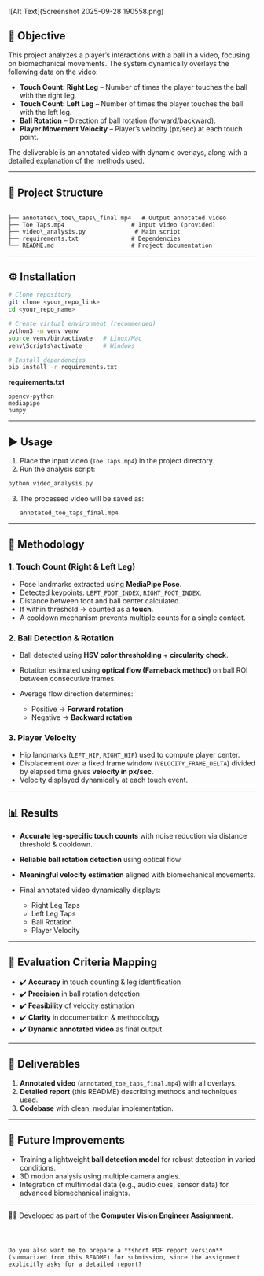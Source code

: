![Alt Text](Screenshot 2025-09-28 190558.png)



## 📌 Objective
This project analyzes a player’s interactions with a ball in a video, focusing on biomechanical movements. The system dynamically overlays the following data on the video:

- **Touch Count: Right Leg** – Number of times the player touches the ball with the right leg.  
- **Touch Count: Left Leg** – Number of times the player touches the ball with the left leg.  
- **Ball Rotation** – Direction of ball rotation (forward/backward).  
- **Player Movement Velocity** – Player’s velocity (px/sec) at each touch point.  

The deliverable is an annotated video with dynamic overlays, along with a detailed explanation of the methods used.

---

## 📂 Project Structure

```

├── annotated\_toe\_taps\_final.mp4   # Output annotated video
├── Toe Taps.mp4                   # Input video (provided)
├── video\_analysis.py              # Main script
├── requirements.txt               # Dependencies
└── README.md                      # Project documentation

````

---

## ⚙️ Installation

```bash
# Clone repository
git clone <your_repo_link>
cd <your_repo_name>

# Create virtual environment (recommended)
python3 -m venv venv
source venv/bin/activate   # Linux/Mac
venv\Scripts\activate      # Windows

# Install dependencies
pip install -r requirements.txt
````

**requirements.txt**

```
opencv-python
mediapipe
numpy
```

---

## ▶️ Usage

1. Place the input video (`Toe Taps.mp4`) in the project directory.
2. Run the analysis script:

```bash
python video_analysis.py
```

3. The processed video will be saved as:

   ```
   annotated_toe_taps_final.mp4
   ```

---

## 🧠 Methodology

### 1. Touch Count (Right & Left Leg)

* Pose landmarks extracted using **MediaPipe Pose**.
* Detected keypoints: `LEFT_FOOT_INDEX`, `RIGHT_FOOT_INDEX`.
* Distance between foot and ball center calculated.
* If within threshold → counted as a **touch**.
* A cooldown mechanism prevents multiple counts for a single contact.

### 2. Ball Detection & Rotation

* Ball detected using **HSV color thresholding** + **circularity check**.
* Rotation estimated using **optical flow (Farneback method)** on ball ROI between consecutive frames.
* Average flow direction determines:

  * Positive → **Forward rotation**
  * Negative → **Backward rotation**

### 3. Player Velocity

* Hip landmarks (`LEFT_HIP`, `RIGHT_HIP`) used to compute player center.
* Displacement over a fixed frame window (`VELOCITY_FRAME_DELTA`) divided by elapsed time gives **velocity in px/sec**.
* Velocity displayed dynamically at each touch event.

---

## 📊 Results

* **Accurate leg-specific touch counts** with noise reduction via distance threshold & cooldown.
* **Reliable ball rotation detection** using optical flow.
* **Meaningful velocity estimation** aligned with biomechanical movements.
* Final annotated video dynamically displays:

  * Right Leg Taps
  * Left Leg Taps
  * Ball Rotation
  * Player Velocity

---

## 📝 Evaluation Criteria Mapping

* ✔️ **Accuracy** in touch counting & leg identification
* ✔️ **Precision** in ball rotation detection
* ✔️ **Feasibility** of velocity estimation
* ✔️ **Clarity** in documentation & methodology
* ✔️ **Dynamic annotated video** as final output

---

## 📌 Deliverables

1. **Annotated video** (`annotated_toe_taps_final.mp4`) with all overlays.
2. **Detailed report** (this README) describing methods and techniques used.
3. **Codebase** with clean, modular implementation.

---

## 🚀 Future Improvements

* Training a lightweight **ball detection model** for robust detection in varied conditions.
* 3D motion analysis using multiple camera angles.
* Integration of multimodal data (e.g., audio cues, sensor data) for advanced biomechanical insights.

---

👨‍💻 Developed as part of the **Computer Vision Engineer Assignment**.

```

---

Do you also want me to prepare a **short PDF report version** (summarized from this README) for submission, since the assignment explicitly asks for a detailed report?
```
